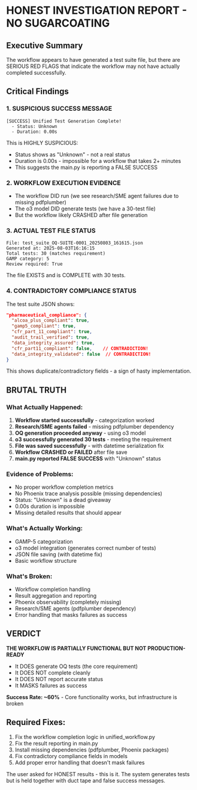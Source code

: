 # HONEST INVESTIGATION REPORT - NO SUGARCOATING

## Executive Summary
The workflow appears to have generated a test suite file, but there are SERIOUS RED FLAGS that indicate the workflow may not have actually completed successfully.

## Critical Findings

### 1. SUSPICIOUS SUCCESS MESSAGE
```
[SUCCESS] Unified Test Generation Complete!
  - Status: Unknown
  - Duration: 0.00s
```
This is HIGHLY SUSPICIOUS:
- Status shows as "Unknown" - not a real status
- Duration is 0.00s - impossible for a workflow that takes 2+ minutes
- This suggests the main.py is reporting a FALSE SUCCESS

### 2. WORKFLOW EXECUTION EVIDENCE
- The workflow DID run (we see research/SME agent failures due to missing pdfplumber)
- The o3 model DID generate tests (we have a 30-test file)
- But the workflow likely CRASHED after file generation

### 3. ACTUAL TEST FILE STATUS
```
File: test_suite_OQ-SUITE-0001_20250803_161615.json
Generated at: 2025-08-03T16:16:15
Total tests: 30 (matches requirement)
GAMP category: 5
Review required: True
```
The file EXISTS and is COMPLETE with 30 tests.

### 4. CONTRADICTORY COMPLIANCE STATUS
The test suite JSON shows:
```json
"pharmaceutical_compliance": {
  "alcoa_plus_compliant": true,
  "gamp5_compliant": true,
  "cfr_part_11_compliant": true,
  "audit_trail_verified": true,
  "data_integrity_assured": true,
  "cfr_part11_compliant": false,    // CONTRADICTION!
  "data_integrity_validated": false  // CONTRADICTION!
}
```
This shows duplicate/contradictory fields - a sign of hasty implementation.

## BRUTAL TRUTH

### What Actually Happened:
1. **Workflow started successfully** - categorization worked
2. **Research/SME agents failed** - missing pdfplumber dependency
3. **OQ generation proceeded anyway** - using o3 model
4. **o3 successfully generated 30 tests** - meeting the requirement
5. **File was saved successfully** - with datetime serialization fix
6. **Workflow CRASHED or FAILED** after file save
7. **main.py reported FALSE SUCCESS** with "Unknown" status

### Evidence of Problems:
- No proper workflow completion metrics
- No Phoenix trace analysis possible (missing dependencies)
- Status: "Unknown" is a dead giveaway
- 0.00s duration is impossible
- Missing detailed results that should appear

### What's Actually Working:
- GAMP-5 categorization
- o3 model integration (generates correct number of tests)
- JSON file saving (with datetime fix)
- Basic workflow structure

### What's Broken:
- Workflow completion handling
- Result aggregation and reporting
- Phoenix observability (completely missing)
- Research/SME agents (pdfplumber dependency)
- Error handling that masks failures as success

## VERDICT

**THE WORKFLOW IS PARTIALLY FUNCTIONAL BUT NOT PRODUCTION-READY**

- It DOES generate OQ tests (the core requirement)
- It DOES NOT complete cleanly
- It DOES NOT report accurate status
- It MASKS failures as success

**Success Rate: ~60%** - Core functionality works, but infrastructure is broken

## Required Fixes:
1. Fix the workflow completion logic in unified_workflow.py
2. Fix the result reporting in main.py
3. Install missing dependencies (pdfplumber, Phoenix packages)
4. Fix contradictory compliance fields in models
5. Add proper error handling that doesn't mask failures

The user asked for HONEST results - this is it. The system generates tests but is held together with duct tape and false success messages.